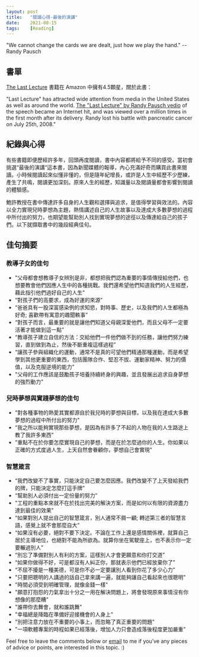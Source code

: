 ```yaml
---
layout: post
title:   "閱讀心得-最後的演講"
date:    2021-08-15
tags:    [Reading]
---
```


"We cannot change the cards we are dealt, just how we play the hand." --Randy Pausch

## 書單 ##

[The Last Lecture][lastlecture] 書籍在 Amazon 中擁有4.5顆星，關於此書：

"Last Lecture" has attracted wide attention from media in the United States as well as around the world. [The "Last Lecture" by Randy Pausch vedio][lastlecturevideo] of the speech became an Internet hit, and was viewed over a million times in the first month after its delivery. Randy lost his battle with pancreatic cancer on July 25th, 2008."

## 紀錄與心得 ##

有些書籍即便歷經許多年，回頭再度閱讀，書中內容都將給予不同的感受。當初會挑選“最後的演講“這本書，因為新聞媒體的報導，內心充滿好奇而購買此書來閱讀。小時候閱讀起來似懂非懂的，但是隨年紀增長，或許是人生中經歷不少歷練，產生了共鳴，閱讀更加深刻。原來人生的經歷，知識量以及閱讀量都會影響到閱讀的體驗感。

鮑許教授在書中傳達許多自身的人生觀和選擇與追求，是值得學習與效法的。內容以全力實現兒時夢想為主題，熱情講述自己的人生故事以及達成大多數夢想的過程中所付出的努力，也期望能幫助別人找到實現夢想的途徑以及傳達給自己的孩子們。以下就擷取書中的幾段經典佳句。

## 佳句摘要 ##

### 教導子女的佳句 ###
<ul>
 <li>"父母都會想教導子女辨別是非，都想把我們認為重要的事情傳授給他們，也想要教會他們因應人生中的各種挑戰。我們還希望他們知道我們的人生經歷，藉此指引他們過好自己的人生"</li>
 <li>“對孩子們的高要求，成為好運的來源”</li>
 <li>“爸爸具有一股深富感染例的求知慾，對時事、歷史，以及我們的人生都極為好奇; 喜歡帶有寓意的趣聞軼事”</li>
 <li>“對孩子而言，最重要的就是讓他們知道父母親深愛他們，而且父母不一定要活著才能做到這一點”</li>
 <li>“教導孩子建立自信的方法：交給他們一件他們做不到的任務，讓他們努力練習，直到做到為止，然後不斷重複這樣過程”</li>
 <li>“讓孩子參與組織化的運動，通常不是真的可望他們精通那種運動，而是希望學到其他更重要的東西，包括團隊合作、堅忍不拔、運動家精神、努力的價值，以及克服逆境的能力”</li>
 <li>"父母的工作應該是鼓勵孩子培養持續終身的興趣，並且發展出追求自身夢想的強烈動力"</li>
</ul>

### 兒時夢想與實踐夢想的佳句 ###
<ul>
 <li>"對各種事物的熱愛其實都源自於我兒時的夢想與目標，以及我在達成大多數夢想的過程中所付出的努力"</li>
 <li>“我之所以能夠實現那些夢想，是因為有許多了不起的人物在我的人生路途上教了我許多東西”</li>
 <li>"重點不在於你要怎麼實現自己的夢想，而是在於怎麼過你的人生。你如果以正確的方式度過人生，上天自然會眷顧你，夢想自己會實現"</li>
</ul>

### 智慧箴言 ###
<ul>
 <li>“我們改變不了事實，只能決定自己要怎麼因應。我們改變不了上天發給我們的牌，只能決定怎麼打這手牌”</li>
 <li>“幫助別人必須付出一定份量的努力”</li>
 <li>"工程的重點本來就不在於找出完美的解決方案，而是如何以有限的資源盡力達到最佳的效果"</li>
 <li>“如果對別人提出自己的智慧箴言，別人通常不屑一顧; 轉述第三者的智慧言語，感覺上就不會那麼自大”</li>
 <li>“如果沒有必要，絕對不要下決定。不論在工作上還是感情關係裡，就算自己居於主導地位，也絕對不能為所欲為。就算你坐在駕駛座上，也不表示你一定要輾過別人”</li>
 <li>“別忘了準備對別人有利的方案，這樣別人才會更願意和你打交道”</li>
 <li>“如果你做得不好，可是都沒有人糾正你，那就表示他們已經放棄你了”</li>
 <li>“不屈不擾是一種美德，可是你不必一定要讓別人看到你花了多少心力”</li>
 <li>"只要把聰明的人講過的話自己拿來講一遍，就能夠讓自己看起來也很聰明"</li>
 <li>"時間必須受到明確管理，就像金錢一樣"</li>
 <li>"願意打抱怨的力氣拿出十分之一用在解決問題上，將會發現原來事情沒有你想像的那麼糟"</li>
 <li>"誰帶你去舞會，就和誰跳舞"</li>
 <li>"幸福總是降臨在準備好迎接機會的人身上"</li>
 <li>"別把注意力放在不重要的小事上，而忽略了真正重要的問題"</li>
 <li>"一項軟體專案的時程如果已經落後，增加人力只會造成落後程度更加嚴重"</li>
</ul>

[lastlecture]:https://www.url.com "https://www.url.com"

[lastlecturevideo]:https://youtu.be/j7zzQpvoYcQ "https://youtu.be/j7zzQpvoYcQ"

<p>Feel free to leave the comments below or <a href="mailto:qazqazqaz850@gmail.com">email</a> to me if you’ve any pieces of advice or points, are interested in this topic. :)
